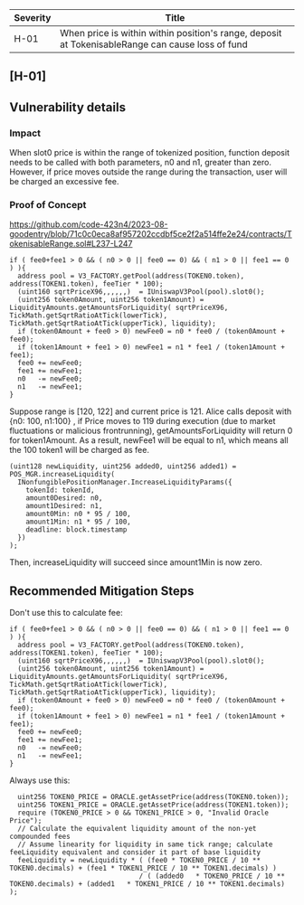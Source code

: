 | Severity | Title |
| -------- | -------- | 
|H-01 |When price is within within position's range, deposit at TokenisableRange can cause loss of fund|



## [H-01]  

## Vulnerability details
### Impact
When slot0 price is within the range of tokenized position, function deposit needs to be called with both parameters, n0 and n1, greater than zero. However, if price moves outside the range during the transaction, user will be charged an excessive fee.
### Proof of Concept
https://github.com/code-423n4/2023-08-goodentry/blob/71c0c0eca8af957202ccdbf5ce2f2a514ffe2e24/contracts/TokenisableRange.sol#L237-L247
```
if ( fee0+fee1 > 0 && ( n0 > 0 || fee0 == 0) && ( n1 > 0 || fee1 == 0 ) ){
  address pool = V3_FACTORY.getPool(address(TOKEN0.token), address(TOKEN1.token), feeTier * 100);
  (uint160 sqrtPriceX96,,,,,,)  = IUniswapV3Pool(pool).slot0();
  (uint256 token0Amount, uint256 token1Amount) = LiquidityAmounts.getAmountsForLiquidity( sqrtPriceX96, TickMath.getSqrtRatioAtTick(lowerTick), TickMath.getSqrtRatioAtTick(upperTick), liquidity);
  if (token0Amount + fee0 > 0) newFee0 = n0 * fee0 / (token0Amount + fee0);
  if (token1Amount + fee1 > 0) newFee1 = n1 * fee1 / (token1Amount + fee1);
  fee0 += newFee0;
  fee1 += newFee1; 
  n0   -= newFee0;
  n1   -= newFee1;
}
```
Suppose range is [120, 122] and current price is 121. Alice calls deposit with {n0: 100, n1:100} , if Price moves to 119 during execution (due to market fluctuations or malicious frontrunning), getAmountsForLiquidity will return 0 for token1Amount. As a result, newFee1 will be equal to n1, which means all the 100 token1 will be charged as fee.

```
(uint128 newLiquidity, uint256 added0, uint256 added1) = POS_MGR.increaseLiquidity(
  INonfungiblePositionManager.IncreaseLiquidityParams({
    tokenId: tokenId,
    amount0Desired: n0,
    amount1Desired: n1,
    amount0Min: n0 * 95 / 100,
    amount1Min: n1 * 95 / 100,
    deadline: block.timestamp
  })
);
```
Then, increaseLiquidity will succeed since amount1Min is now zero.

## Recommended Mitigation Steps
Don't use this to calculate fee:
```
if ( fee0+fee1 > 0 && ( n0 > 0 || fee0 == 0) && ( n1 > 0 || fee1 == 0 ) ){
  address pool = V3_FACTORY.getPool(address(TOKEN0.token), address(TOKEN1.token), feeTier * 100);
  (uint160 sqrtPriceX96,,,,,,)  = IUniswapV3Pool(pool).slot0();
  (uint256 token0Amount, uint256 token1Amount) = LiquidityAmounts.getAmountsForLiquidity( sqrtPriceX96, TickMath.getSqrtRatioAtTick(lowerTick), TickMath.getSqrtRatioAtTick(upperTick), liquidity);
  if (token0Amount + fee0 > 0) newFee0 = n0 * fee0 / (token0Amount + fee0);
  if (token1Amount + fee1 > 0) newFee1 = n1 * fee1 / (token1Amount + fee1);
  fee0 += newFee0;
  fee1 += newFee1; 
  n0   -= newFee0;
  n1   -= newFee1;
}
```
Always use this:
```
  uint256 TOKEN0_PRICE = ORACLE.getAssetPrice(address(TOKEN0.token));
  uint256 TOKEN1_PRICE = ORACLE.getAssetPrice(address(TOKEN1.token));
  require (TOKEN0_PRICE > 0 && TOKEN1_PRICE > 0, "Invalid Oracle Price");
  // Calculate the equivalent liquidity amount of the non-yet compounded fees
  // Assume linearity for liquidity in same tick range; calculate feeLiquidity equivalent and consider it part of base liquidity 
  feeLiquidity = newLiquidity * ( (fee0 * TOKEN0_PRICE / 10 ** TOKEN0.decimals) + (fee1 * TOKEN1_PRICE / 10 ** TOKEN1.decimals) )   
                                / ( (added0   * TOKEN0_PRICE / 10 ** TOKEN0.decimals) + (added1   * TOKEN1_PRICE / 10 ** TOKEN1.decimals) ); 
```